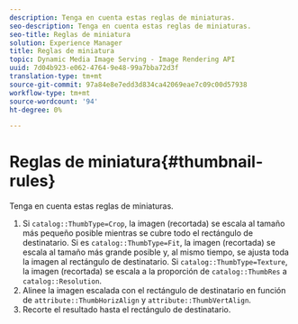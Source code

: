 ```yaml
---
description: Tenga en cuenta estas reglas de miniaturas.
seo-description: Tenga en cuenta estas reglas de miniaturas.
seo-title: Reglas de miniatura
solution: Experience Manager
title: Reglas de miniatura
topic: Dynamic Media Image Serving - Image Rendering API
uuid: 7d04b923-e062-4764-9e48-99a7bba72d3f
translation-type: tm+mt
source-git-commit: 97a84e8e7edd3d834ca42069eae7c09c00d57938
workflow-type: tm+mt
source-wordcount: '94'
ht-degree: 0%

---
```



# Reglas de miniatura{#thumbnail-rules}

Tenga en cuenta estas reglas de miniaturas.

1. Si `catalog::ThumbType=Crop`, la imagen (recortada) se escala al tamaño más pequeño posible mientras se cubre todo el rectángulo de destinatario. Si es `catalog::ThumbType=Fit`, la imagen (recortada) se escala al tamaño más grande posible y, al mismo tiempo, se ajusta toda la imagen al rectángulo de destinatario. Si `catalog::ThumbType=Texture`, la imagen (recortada) se escala a la proporción de `catalog::ThumbRes` a `catalog::Resolution`.
1. Alinee la imagen escalada con el rectángulo de destinatario en función de `attribute::ThumbHorizAlign` y `attribute::ThumbVertAlign`.
1. Recorte el resultado hasta el rectángulo de destinatario.

